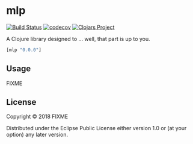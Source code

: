# mlp
[![Build Status](https://travis-ci.org/sulami/mlp.svg?branch=master)](https://travis-ci.org/sulami/mlp)
[![codecov](https://codecov.io/gh/sulami/mlp/branch/master/graph/badge.svg)](https://codecov.io/gh/sulami/mlp)
[![Clojars Project](https://img.shields.io/clojars/v/mlp.svg)](https://clojars.org/mlp)

A Clojure library designed to ... well, that part is up to you.

```clj
[mlp "0.0.0"]
```

## Usage

FIXME

## License

Copyright © 2018 FIXME

Distributed under the Eclipse Public License either version 1.0 or (at
your option) any later version.

